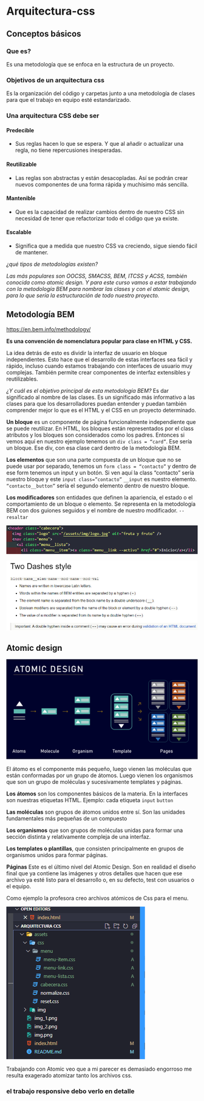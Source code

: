 # Arquitectura-css

## Conceptos básicos

### Que es?

Es una metodología que se enfoca en la estructura de un proyecto.

### Objetivos de un arquitectura css

Es la organización del código y carpetas junto a una metodología de clases para que el trabajo en equipo esté estandarizado.

### Una arquitectura CSS debe ser

#### **Predecible**

* Sus reglas hacen lo que se espera. Y que al añadir o actualizar una regla, no tiene repercusiones inesperadas.

#### **Reutilizable**

* Las reglas son abstractas y están desacopladas. Así se podrán crear nuevos componentes de una forma rápida y muchísimo más sencilla.

#### **Mantenible**

* Que es la capacidad de realizar cambios dentro de nuestro CSS sin necesidad de tener que refactorizar todo el código que ya existe.

#### **Escalable**

* Significa que a medida que nuestro CSS va creciendo, sigue siendo fácil de mantener.

*¿qué tipos de metodologías existen?*

*Las más populares son OOCSS, SMACSS, BEM, ITCSS y ACSS, también conocida como atomic design. Y para este curso vamos a estar trabajando con la metodología BEM para nombrar las clases y con el atomic design, para lo que sería la estructuración de todo nuestro proyecto.*

## Metodología BEM
https://en.bem.info/methodology/

**Es una convención de nomenclatura popular para clase en HTML y CSS.**

La idea detrás de esto es dividir la interfaz de usuario en bloque independientes. Esto hace que el desarrollo de estas 
interfaces sea fácil y rápido, incluso cuando estamos trabajando con interfaces de usuario muy complejas. 
También permite crear componentes de interfaz extensibles y reutilizables.

*¿Y cuál es el objetivo principal de esta metodología BEM?* Es dar significado al nombre de las clases. Es un 
significado más informativo a las clases para que los desarrolladores puedan entender y puedan también comprender mejor
lo que es el HTML y el CSS en un proyecto determinado.

**Un bloque** es un componente de página funcionalmente independiente que se puede reutilizar. En HTML, los bloques 
están representados por el class atributos y los bloques son considerados como los padres. Entonces si vemos aquí en 
nuestro ejemplo tenemos un `div class = “card”`. Ese sería un bloque. Ese div, con esa clase card dentro de la metodología BEM.

**Los elementos** que son una parte compuesta de un bloque que no se puede usar por separado, tenemos un 
`form class = “contacto”` y dentro de ese form tenemos un input y un botón. Si ven aquí la class “contacto” 
sería nuestro bloque y este `input class=”contacto”` `__input` es nuestro elemento. `“contacto__button”` sería el 
segundo elemento dentro de nuestro bloque.

 **Los modificadores** son entidades que definen la apariencia, el estado o el comportamiento de un bloque o elemento.
Se representa en la metodología BEM con dos guiones seguidos y el nombre de nuestro modificador. `--resaltar`

![img.png](img.png)

![img_1.png](img_1.png)

## Atomic design

![img_2.png](img_2.png)

El átomo es el componente más pequeño, luego vienen las moléculas que están conformadas por un grupo de átomos. 
Luego vienen los organismos que son un grupo de moléculas y sucesivamente templates y páginas. 

**Los átomos** son los componentes básicos de la materia. En la interfaces son nuestras etiquetas HTML.
Ejemplo: cada etiqueta `input` `button` 

**Las moléculas** son grupos de átomos unidos entre sí. Son las unidades fundamentales más pequeñas de un compuesto

**Los organismos** que son grupos de moléculas unidas para formar una sección distinta y relativamente compleja de una interfaz.

**Los templates o plantillas**, que consisten principalmente en grupos de organismos unidos para formar páginas.

**Páginas** Este es el último nivel del Atomic Design. Son en realidad el diseño final que ya contiene las imágenes y otros detalles
que hacen que ese archivo ya esté listo para el desarrollo o, en su defecto, test con usuarios o el equipo.

Como ejemplo la profesora creo archivos atómicos de Css para el menu.

![img_3.png](img_3.png)

Trabajando con Atomic veo que a mi parecer es demasiado engorroso me resulta exagerado atomizar tanto los archivos css.

### el trabajo responsive debo verlo en detalle
